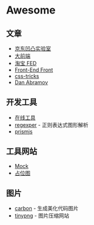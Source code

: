 # Awesome

## 文章

- [京东凹凸实验室](https://aotu.io/index.html)
- [大前端](http://www.daqianduan.com/)
- [淘宝 FED](http://taobaofed.org/)
- [Front-End Front](https://frontendfront.com/)
- [css-tricks](https://css-tricks.com/)
- [Dan Abramov](https://overreacted.io/)

## 开发工具

- [在线工具](https://tool.lu/)
- [regexper](https://regexper.com/) - 正则表达式图形解析
- [prismjs](https://prismjs.com/)

## 工具网站

- [Mock](https://easy-mock.com)
- [占位图](https://gradientjoy.com/)

## 图片

- [carbon](https://carbon.now.sh) - 生成美化代码图片
- [tinypng](https://tinypng.com/) - 图片压缩网站


